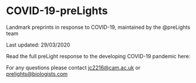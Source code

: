 # COVID-19-preLights
Landmark preprints in response to COVID-19, maintained by the @preLights team

Last updated: 29/03/2020

Read the full preLight response to the developing COVID-19 pandemic here: 

For any questions please contact jc2216@cam.ac.uk or prelights@biologists.com
